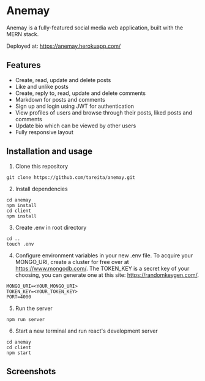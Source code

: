 # Anemay
Anemay is a fully-featured social media web application, built with the MERN stack.  

Deployed at: https://anemay.herokuapp.com/


## Features
- Create, read, update and delete posts
- Like and unlike posts
- Create, reply to, read, update and delete comments
- Markdown for posts and comments
- Sign up and login using JWT for authentication
- View profiles of users and browse through their posts, liked posts and comments
- Update bio which can be viewed by other users
- Fully responsive layout

## Installation and usage
1) Clone this repository  
```
git clone https://github.com/tareita/anemay.git
```
2) Install dependencies  
```
cd anemay  
npm install
cd client
npm install
```
3) Create .env in root directory
```
cd ..
touch .env
```
4) Configure environment variables in your new .env file. To acquire your MONGO_URI, create a cluster for free over at https://www.mongodb.com/. The TOKEN_KEY is a secret key of your choosing, you can generate one at this site: https://randomkeygen.com/.
```
MONGO_URI=<YOUR_MONGO_URI> 
TOKEN_KEY=<YOUR_TOKEN_KEY>
PORT=4000
```
5) Run the server
```
npm run server
```
6) Start a new terminal and run react's development server
```
cd anemay
cd client
npm start
```
## Screenshots
